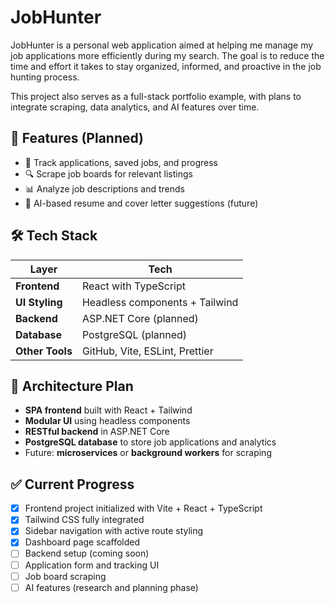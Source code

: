 # JobHunter

JobHunter is a personal web application aimed at helping me manage my job applications more efficiently 
during my search. The goal is to reduce the time and effort it takes to stay organized, informed, and 
proactive in the job hunting process.

This project also serves as a full-stack portfolio example, with plans to integrate scraping, 
data analytics, and AI features over time.

## 🚀 Features (Planned)

- 📂 Track applications, saved jobs, and progress
- 🔍 Scrape job boards for relevant listings
- 📊 Analyze job descriptions and trends
- 🧠 AI-based resume and cover letter suggestions (future)

## 🛠 Tech Stack

| Layer          | Tech                        |
|----------------|-----------------------------|
| **Frontend**   | React with TypeScript |
| **UI Styling** | Headless components + Tailwind |
| **Backend**    | ASP.NET Core (planned)      |
| **Database**   | PostgreSQL (planned)        |
| **Other Tools**| GitHub, Vite, ESLint, Prettier |

## 🧱 Architecture Plan

- **SPA frontend** built with React + Tailwind
- **Modular UI** using headless components
- **RESTful backend** in ASP.NET Core
- **PostgreSQL database** to store job applications and analytics
- Future: **microservices** or **background workers** for scraping

## ✅ Current Progress

- [x] Frontend project initialized with Vite + React + TypeScript
- [x] Tailwind CSS fully integrated
- [x] Sidebar navigation with active route styling
- [x] Dashboard page scaffolded
- [ ] Backend setup (coming soon)
- [ ] Application form and tracking UI
- [ ] Job board scraping
- [ ] AI features (research and planning phase)
